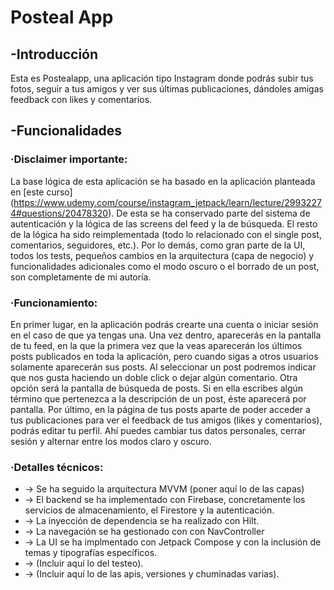 # Posteal App

## -Introducción
Esta es Postealapp, una aplicación tipo Instagram donde podrás subir tus fotos, seguir a tus amigos y ver sus últimas publicaciones, dándoles amigas feedback con likes y comentarios.

## -Funcionalidades 
   ### ·Disclaimer importante: 
   La base lógica de esta aplicación se ha basado en la aplicación planteada en [este curso] (https://www.udemy.com/course/instagram_jetpack/learn/lecture/29932274#questions/20478320). De esta se ha conservado parte del sistema de autenticación y la lógica de las screens del feed y la de búsqueda. El resto de la lógica ha sido reimplementada (todo lo relacionado con el single post, comentarios, seguidores, etc.). Por lo demás, como gran parte de la UI, todos los tests, pequeños cambios en la arquitectura (capa de negocio) y funcionalidades adicionales como el modo oscuro o el borrado de un post, son completamente de mi autoría.

   ### ·Funcionamiento: 
   En primer lugar, en la aplicación podrás crearte una cuenta o iniciar sesión en el caso de que ya tengas una. Una vez dentro, aparecerás en la pantalla de tu feed, en la que la primera vez que la veas aparecerán los últimos posts publicados en toda la aplicación, pero cuando sigas a otros usuarios solamente aparecerán sus posts.
   Al seleccionar un post podremos indicar que nos gusta haciendo un doble click o dejar algún comentario.
   Otra opción será la pantalla de búsqueda de posts. Si en ella escribes algún término que pertenezca a la descripción de un post, éste aparecerá por pantalla.
   Por último, en la página de tus posts aparte de poder acceder a tus publicaciones para ver el feedback de tus amigos (likes y comentarios), podrás editar tu perfil. Ahí puedes cambiar tus datos personales, cerrar sesión y alternar entre los modos claro y oscuro.

   ### ·Detalles técnicos:
   + -> Se ha seguido la arquitectura MVVM (poner aquí lo de las capas)
   + -> El backend se ha implementado con Firebase, concretamente los servicios de almacenamiento, el Firestore y la autenticación.
   + -> La inyección de dependencia se ha realizado con Hilt.
   + -> La navegación se ha gestionado con con NavController
   + -> La UI se ha implmentado con Jetpack Compose y con la inclusión de temas y tipografías específicos.
   + -> (Incluir aquí lo del testeo).
   + -> (Incluir aquí lo de las apis, versiones y chuminadas varias).
   
